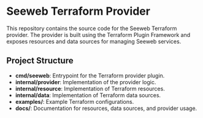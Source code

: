 # Seeweb Terraform Provider

This repository contains the source code for the Seeweb Terraform provider. The provider is built using the Terraform Plugin Framework and exposes resources and data sources for managing Seeweb services.

## Project Structure

- **cmd/seeweb**: Entrypoint for the Terraform provider plugin.
- **internal/provider**: Implementation of the provider logic.
- **internal/resource**: Implementation of Terraform resources.
- **internal/data**: Implementation of Terraform data sources.
- **examples/**: Example Terraform configurations.
- **docs/**: Documentation for resources, data sources, and provider usage.

